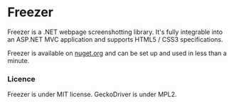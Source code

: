 # Freezer


Freezer is a .NET webpage screenshotting library. It's fully integrable into an ASP.NET MVC application and supports HTML5 / CSS3 specifications.

Freezer is available on [nuget.org](https://www.nuget.org/packages/Freezer/) and can be set up and used in less than a minute. 


### Licence
Freezer is under MIT license. GeckoDriver is under MPL2.
